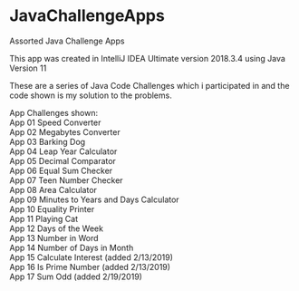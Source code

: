 # JavaChallengeApps
Assorted Java Challenge Apps

This app was created in IntelliJ IDEA Ultimate version 2018.3.4 using Java Version 11

These are a series of Java Code Challenges which i participated in and the code shown is my solution to the problems.

App Challenges shown: <br>
App 01 Speed Converter <br>
App 02 Megabytes Converter <br>
App 03 Barking Dog <br>
App 04 Leap Year Calculator <br>
App 05 Decimal Comparator <br>
App 06 Equal Sum Checker <br>
App 07 Teen Number Checker <br>
App 08 Area Calculator <br>
App 09 Minutes to Years and Days Calculator <br>
App 10 Equality Printer <br>
App 11 Playing Cat <br>
App 12 Days of the Week <br>
App 13 Number in Word <br>
App 14 Number of Days in Month <br>
App 15 Calculate Interest (added 2/13/2019) <br>
App 16 Is Prime Number (added 2/13/2019) <br>
App 17 Sum Odd (added 2/19/2019) <br>
